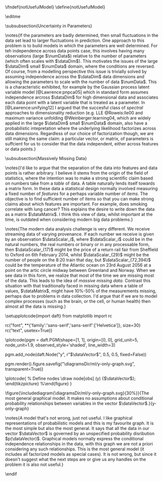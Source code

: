 \ifndef{notUsefulModel}
\define{notUsefulModel}

\editme

\subsubsection{Uncertainty in Parameters}

\notes{If the parameters are badly determined, then small fluctuations in the
data set lead to larger fluctuations in prediction. One approach to this
problem is to build models in which the parameters are well determined.
For teh independence across data points case, this involves having many
observations (large $\numData$) relative to the number of parameters
(which often scales with $\dataDim$). This motivates the issues of the
large $\dataDim$ small $\numData$ domain, where the conditions are
reversed. Of course, from a modelling perspective this issue is
trivially solved by assuming independence across the $\dataDim$ data
dimensions and allowing the parameters to scale with the number of data
$\numData$. This is a characteristic exhibited, for example by the
Gaussian process latent variable model [@Lawrence:pnpca05] which in standard form assumes independence
arcross $\dataDim$ for high dimensional data and associates each data
point with a latent variable that is treated as a parameter. In
[@Lawrence:unifying12] I argued that the succesful class of *spectral*
approaches to dimensionality reduction (e.g.
 LLE @Roweis:lle00 and maximum variance unfolding @Weinberger:learning04, which are widely
applied in the large $\dataDim$ small $\numData$ domain, also have a
probabilistic intepretation where the underlying likelihood factorizes
across data dimensions. Regardless of our choice of factorization
though, we are still making the same claim: a particular vector, or
matrix, of parameters is suffcient for us to consider that the data
independent, either across features or data points.}


\subsubsection{Massively Missing Data}

\notes{I'd like to argue that the separation of the data into features and
data points is rather arbitrary. I believe it stems from the origin of
the field of statistics, where the intention was to make a strong
scientific claim based on numbers take from a *table* of data. A table
naturally lends itself towards a matrix form. In these data a
statistical design normally involved measuring a fixed number of
*features* for a perhaps variable number of *items*. The objective is to
find sufficient number of items so that you can make strong claims about
which features are important. For example, does smoking correlate with
lung cancer? This explains the desire to write down the data as a matrix
$\dataMatrix$. I think this view of data, whilst important at the time,
is outdated when considering modern big data problems.}


\notes{The modern data analysis challenge is very different. We receive
streaming data of varying provenance. If each number we receive is given
by an observation $\dataScalar_i$, where $\dataScalar_i$ could be in the
natural numbers, the real numbers or binary or in any processable form,
then $\dataScalar_{17}$ might be the price of a return rail fair from
Sheffield to Oxford on 6th February 2014, whilst $\dataScalar_{29}$
might be the number of people on the 8:20 train that day, but
$\dataScalar_{72,394}$ could be the temperature of the Atlantic ocean on
23rd August 2056 at a point on the artic circle midway between Greenland
and Norway. When we see data in this form, we realize that most of the
time we are missing most of the data. This leads to the idea of *massive
missing data*. Contrast this situation with that traditionally faced in
missing data where a table of values, $\dataMatrix$, might have 10%-50%
of the measurements missing, perhaps due to problems in data collection.
I'd argue that if we are to model complex processes (such as the brain,
or the cell, or human health) then almost all the data is missing.}

\setupplotcode{import daft}
from matplotlib import rc

rc("font", **{'family':'sans-serif','sans-serif':['Helvetica']}, size=30)
rc("text", usetex=True)}

\plotcode{pgm = daft.PGM(shape=[1, 1],
               origin=[0, 0], 
               grid_unit=5, 
               node_unit=1.9, 
               observed_style='shaded',
              line_width=3)

pgm.add_node(daft.Node("y", r"$\dataVector$", 0.5, 0.5, fixed=False))

pgm.render().figure.savefig("\diagramsDir/ml/y-only-graph.svg", transparent=True)}

\plotcode{
% Define nodes
\draw node[obs] (y) {$\dataVector$};
\end{tikzpicture}
%\end{figure}
}

\figure{\includediagram{\diagramsDir/ml/y-only-graph.svg}{30%}}{The most general graphical model. It makes no assumptions about conditional probability relationships between variables in the vector $\dataVector$.}{y-only-graph}

\notes{A model that's not wrong, just not useful. I like graphical
representations of probabilistic models and this is my favourite graph.
It is the most simple but also the most general. It says that all the
data in our vector $\dataVector$ is governed by an unspecified
probability disribution $p(\dataVector)$. Graphical models normally
express the conditional independence relationships in the data, with
this graph we are not a priori considering any such relationships. This
is the most general model (it includes all factorized models as special
cases). It is not wrong, but since it doesn't suggest what the next
steps are or give us any handles on the problem it is also not useful.}

\endif
